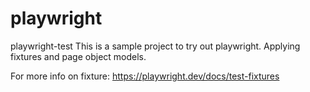 # playwright
playwright-test
This is a sample project to try out playwright. 
Applying fixtures and page object models.

For more info on fixture: https://playwright.dev/docs/test-fixtures
